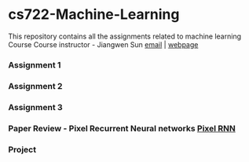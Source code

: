 # cs722-Machine-Learning
This repository contains all the assignments related to machine learning Course
Course instructor - Jiangwen Sun [email](jsun@odu.edu) | [webpage](https://www.cs.odu.edu/~jsun/)

### Assignment 1 
### Assignment 2
### Assignment 3
### Paper Review - Pixel Recurrent Neural networks [Pixel RNN](https://arxiv.org/pdf/1601.06759.pdf) 
### Project 
